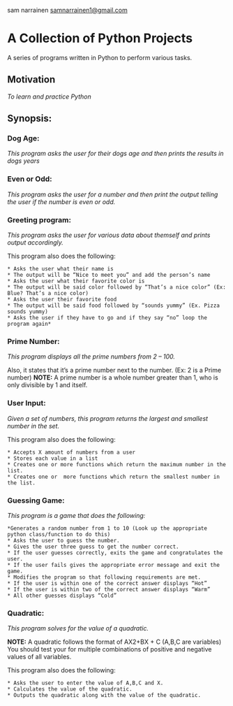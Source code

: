 sam narrainen samnarrainen1@gmail.com
# A Collection of Python Projects
A series of programs written in Python to perform various tasks.

## Motivation
_To learn and practice Python_

## Synopsis:
### **Dog Age:**
_This program asks the user for their dogs age and then prints the results in dogs years_

### **Even or Odd:**
_This program asks the user for a number and then print the output telling the user if the number is even or odd._

### **Greeting program:**
_This program asks the user for various data about themself and prints output accordingly._

This program also does the following:

    * Asks the user what their name is
    * The output will be “Nice to meet you” and add the person’s name
    * Asks the user what their favorite color is
    * The output will be said color followed by “That’s a nice color” (Ex: Blue? That’s a nice color)
    * Asks the user their favorite food
    * The output will be said food followed by “sounds yummy” (Ex. Pizza sounds yummy)
    * Asks the user if they have to go and if they say “no” loop the program again*

### **Prime Number:**
_This program displays all the prime numbers from 2 – 100._

Also, it states that it’s a prime number next to the number.  (Ex: 2 is a Prime number)
**NOTE:** A prime number is a whole number greater than 1, who is only divisible by 1 and itself.

### **User Input:**
_Given a set of numbers, this program returns the largest and smallest number in the set._

This program also does the following:

    * Accepts X amount of numbers from a user
    * Stores each value in a list
    * Creates one or more functions which return the maximum number in the list.
    * Creates one or  more functions which return the smallest number in the list.

### **Guessing Game:**
_This program is a game that does the following:_

    *Generates a random number from 1 to 10 (Look up the appropriate python class/function to do this)
    * Asks the user to guess the number.
    * Gives the user three guess to get the number correct.
    * If the user guesses correctly, exits the game and congratulates the user.
    * If the user fails gives the appropriate error message and exit the game.
    * Modifies the program so that following requirements are met.
    * If the user is within one of the correct answer displays “Hot”
    * If the user is within two of the correct answer displays “Warm”
    * All other guesses displays “Cold”

### **Quadratic:**
_This program solves for the value of a quadratic._

**NOTE:** A quadratic follows the format of AX2+BX + C (A,B,C are variables) You should test your for multiple combinations of positive and negative values of all variables.

This program also does the following:

    * Asks the user to enter the value of A,B,C and X.
    * Calculates the value of the quadratic.
    * Outputs the quadratic along with the value of the quadratic. 
